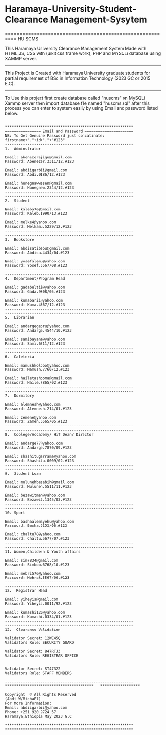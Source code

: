 # Haramaya-University-Student- Clearance Management-Sysytem


==========================================================
HU SCMS

This Haramaya University Clearance Management System Made
with HTML,JS, CSS with (uikit css frame work), PHP and 
MYSQLi database using XAMMP server.

**********************************************************

This Project is Created with Haramaya University graduate
students for partial requirement of BSc in Information 
Technology (2023 GC or 2015 E.C).

**********************************************************

To Use this project  first create database called "huscms" 
on MySQLi Xammp server then import database file named 
"huscms.sql" after this process you can enter to system
easily by using Email and password listed below. 

~~~~~~~~~~~~~~~~~~~~~~~~~~Enjoy!~~~~~~~~~~~~~~~~~~~~~~~~~~

**********************************************************
================ Email and Password ======================
NB: To Get Genuine Password just concatinate:
firstname+"."+id+"."+"#123"
----------------------------------------------------------
1.  Adminstrator

Email: abenezerejigu@gmail.com
Password: Abenezer.3311/12.#123

Email: abdiigarbii@gmail.com
Password: Abdi.0186/12.#123

Email: hunegnawwesen@gmail.com
Password: Hunegnaw.2344/12.#123
----------------------------------------------------------
----------------------------------------------------------
2.  Student

Email: kaleba76@gmail.com
Password: Kaleb.1990/13.#123

Email: melke4@yahoo.com
Password: Melkamu.5229/12.#123
----------------------------------------------------------
----------------------------------------------------------
3.  Bookstore

Email: abdisatibebu@gmail.com
Password: Abdisa.4434/04.#123

Email: yosefalemu@yahoo.com
Password: Yosef.3567/08.#123
----------------------------------------------------------
----------------------------------------------------------
4.  Department/Program Head

Email: gadabultii@yahoo.com
Password: Gada.9808/05.#123

Email: kumabarii@yahoo.com
Password: Kuma.4567/12.#123
----------------------------------------------------------
----------------------------------------------------------
5.  Librarian 

Email: andargegebru@yahoo.com
Password: Andarge.4544/10.#123

Email: samibayana@yahoo.com
Password: Sami.6711/12.#123
----------------------------------------------------------
----------------------------------------------------------
6.  Cafeteria 

Email: mamushkolobo@yahoo.com
Password: Mamush.7760/12.#123

Email: hailetashooma@gmail.com
Password: Haile.7865/02.#123
----------------------------------------------------------
----------------------------------------------------------
7.  Dormitory 

Email: alemnesh@yahoo.com
Password: Alemnesh.214/01.#123

Email: zemene@yahoo.com
Password: Zamen.6565/05.#123
----------------------------------------------------------
----------------------------------------------------------
8.  Coolege/Accademy/ HiT Dean/ Director

Email: andarge77@yahoo.com
Password: Andarge.7870/09.#123

Email: shashitugarrama@yahoo.com
Password: Shashitu.0009/02.#123
----------------------------------------------------------
----------------------------------------------------------
9.  Student Loan

Email: mulunehbezabih@gmail.com
Password: Muluneh.5511/11.#123

Email: bezawitmen@yahoo.com
Password: Bezawit.1345/03.#123
----------------------------------------------------------
----------------------------------------------------------
10. Sport 

Email: bashaalemayehu@yahoo.com
Password: Basha.3253/08.#123

Email: chaltu78@yahoo.com
Password: Chaltu.5677/07.#123
----------------------------------------------------------
----------------------------------------------------------
11. Women,Childern & Youth affairs

Email: sim7834@gmail.com
Password: Simboo.6768/10.#123

Email: mebri576@yahoo.com
Password: Mebrat.5567/06.#123
----------------------------------------------------------
----------------------------------------------------------
12.  Registrar Head

Email: yiheyis@gmail.com
Password: Yiheyis.0011/92.#123

Email: kumashi123@yahoo.com
Password: Kumashi.0334/01.#123
----------------------------------------------------------
----------------------------------------------------------
12.  Clearance Validation

Validator Secret: 12WE45Q
Validators Role: SECURITY GUARD

Validator Secret: 847RTJ3
Validators Role: REGISTRAR OFFICE


Validator Secret: ST47322
Validators Role: STAFF MEMBERS

----------------------------------------------------------
****************************************   ******************

Copyright  © All Rights Reserved
(Abdi W/MichaEl)
For More Information:
Email: abdiigarbii@yahoo.com
Phone: +251 920 9724 57
Haramaya,Ethiopia May 2023 G.C

**********************************************************
**********************************************************
